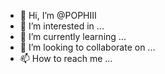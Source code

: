 - 👋 Hi, I’m @POPHIII
- 👀 I’m interested in ...
- 🌱 I’m currently learning ...
- 💞️ I’m looking to collaborate on ...
- 📫 How to reach me ...

<!---
POPHIII/POPHIII is a ✨ special ✨ repository because its `README.md` (this file) appears on your GitHub profile.
You can click the Preview link to take a look at your changes.
--->

